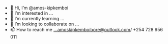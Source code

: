 - 👋 Hi, I’m @amos-kipkemboi
- 👀 I’m interested in ...
- 🌱 I’m currently learning ...
- 💞️ I’m looking to collaborate on ...
- 📫 How to reach me ...amoskipkemboibore@outlook.com/ +254 728 956 011

<!---
amos-kipkemboi/amos-kipkemboi is a ✨ special ✨ repository because its `README.md` (this file) appears on your GitHub profile.
You can click the Preview link to take a look at your changes.
--->

